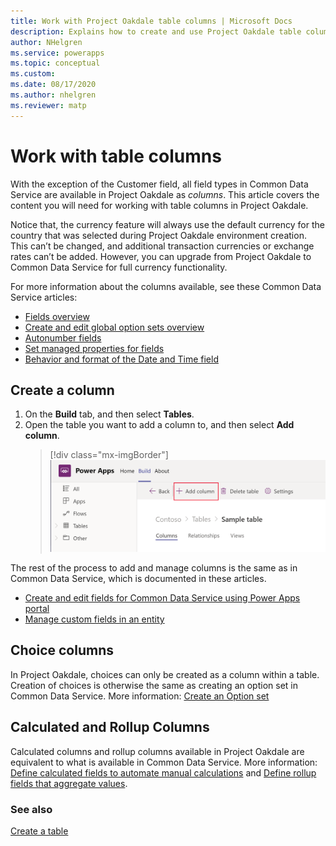 ```yaml
---
title: Work with Project Oakdale table columns | Microsoft Docs
description: Explains how to create and use Project Oakdale table columns.
author: NHelgren
ms.service: powerapps
ms.topic: conceptual
ms.custom: 
ms.date: 08/17/2020
ms.author: nhelgren
ms.reviewer: matp
---
```


# Work with table columns

With the exception of the Customer field, all field types in Common Data Service are available in Project Oakdale as *columns*. This article covers the content you will need for working with table columns in Project Oakdale.

Notice that, the currency feature will always use the default currency for the country that was selected during Project Oakdale environment creation. This can’t be changed, and additional transaction currencies or exchange rates can’t be added. However, you can upgrade from Project Oakdale to Common Data Service for full currency functionality.

For more information about the columns available, see these Common Data Service articles:
- [Fields overview](../maker/common-data-service/fields-overview.md)
- [Create and edit global option sets overview](../maker/common-data-service/create-edit-global-option-sets.md)
- [Autonumber fields](../maker/common-data-service/autonumber-fields.md)
- [Set managed properties for fields](../maker/common-data-service/set-managed-properties-for-field.md)
- [Behavior and format of the Date and Time field](../maker/common-data-service/behavior-format-date-time-field.md)

## Create a column
1. On the **Build** tab, and then select **Tables**. 
2. Open the table you want to add a column to, and then select **Add column**.
    > [!div class="mx-imgBorder"] 
    > ![Create a table column](media/create-table-column.png)

The rest of the process to add and manage columns is the same as in Common Data Service, which is documented in these articles.
- [Create and edit fields for Common Data Service using Power Apps portal](../maker/common-data-service/create-edit-field-portal.md)
- [Manage custom fields in an entity](../maker/common-data-service/data-platform-manage-fields.md)

## Choice columns
In Project Oakdale, choices can only be created as a column within a table. Creation of choices is otherwise the same as creating an option set in Common Data Service. More information: [Create an Option set](../maker/common-data-service/custom-picklists.md)

## Calculated and Rollup Columns
Calculated columns and rollup columns available in Project Oakdale are equivalent to what is available in Common Data Service. More information: [Define calculated fields to automate manual calculations](../maker/common-data-service/define-calculated-fields.md) and [Define rollup fields that aggregate values](../maker/common-data-service/define-rollup-fields.md).


### See also
[Create a table](create-table.md)